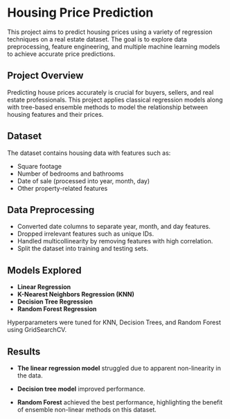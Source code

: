 # Housing Price Prediction

This project aims to predict housing prices using a variety of regression techniques on a real estate dataset. The goal is to explore data preprocessing, feature engineering, and multiple machine learning models to achieve accurate price predictions.

## Project Overview

Predicting house prices accurately is crucial for buyers, sellers, and real estate professionals. This project applies classical regression models along with tree-based ensemble methods to model the relationship between housing features and their prices.

## Dataset

The dataset contains housing data with features such as:

- Square footage
- Number of bedrooms and bathrooms
- Date of sale (processed into year, month, day)
- Other property-related features

## Data Preprocessing

- Converted date columns to separate year, month, and day features.  
- Dropped irrelevant features such as unique IDs.  
- Handled multicollinearity by removing features with high correlation.  
- Split the dataset into training and testing sets.

## Models Explored

- **Linear Regression**  
- **K-Nearest Neighbors Regression (KNN)**  
- **Decision Tree Regression**  
- **Random Forest Regression**

Hyperparameters were tuned for KNN, Decision Trees, and Random Forest using GridSearchCV.

## Results

- **The linear regression model** struggled due to apparent non-linearity in the data.

- **Decision tree model** improved performance.

- **Random Forest** achieved the best performance, highlighting the benefit of ensemble non-linear methods on this dataset.
